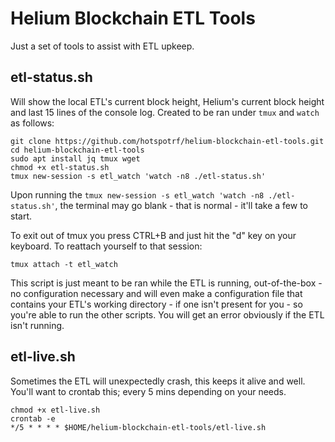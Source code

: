 # Helium Blockchain ETL Tools

Just a set of tools to assist with ETL upkeep.

## etl-status.sh

Will show the local ETL's current block height, Helium's current block height and last 15 lines of the console log. Created to be ran under `tmux` and `watch` as follows:

```
git clone https://github.com/hotspotrf/helium-blockchain-etl-tools.git
cd helium-blockchain-etl-tools
sudo apt install jq tmux wget
chmod +x etl-status.sh
tmux new-session -s etl_watch 'watch -n8 ./etl-status.sh'
```
Upon running the `tmux new-session -s etl_watch 'watch -n8 ./etl-status.sh'`, the terminal may go blank - that is normal - it'll take a few to start.

To exit out of tmux you press CTRL+B and just hit the "d" key on your keyboard. To reattach yourself to that session:

`tmux attach -t etl_watch`

This script is just meant to be ran while the ETL is running, out-of-the-box - no configuration necessary and will even make a configuration file that contains your ETL's working directory - if one isn't present for you - so you're able to run the other scripts. You will get an error obviously if the ETL isn't running.

## etl-live.sh

Sometimes the ETL will unexpectedly crash, this keeps it alive and well. You'll want to crontab this; every 5 mins depending on your needs.

```
chmod +x etl-live.sh
crontab -e
*/5 * * * * $HOME/helium-blockchain-etl-tools/etl-live.sh
```
